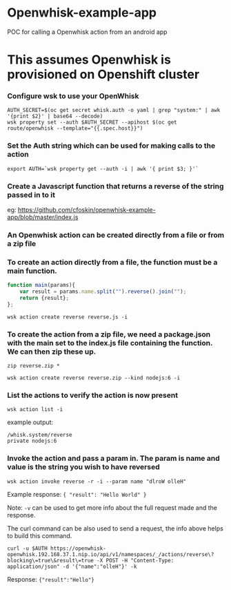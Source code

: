 # Openwhisk-example-app
POC for calling a Openwhisk action from an android app

# This assumes Openwhisk is provisioned on Openshift cluster

### Configure wsk to use your OpenWhisk

```
AUTH_SECRET=$(oc get secret whisk.auth -o yaml | grep "system:" | awk '{print $2}' | base64 --decode) 
wsk property set --auth $AUTH_SECRET --apihost $(oc get route/openwhisk --template="{{.spec.host}}")
 ```
 
### Set the Auth string which can be used for making calls to the action
```
export AUTH=`wsk property get --auth -i | awk '{ print $3; }'`
```

### Create a Javascript function that returns a reverse of the string passed in to it
eg: https://github.com/cfoskin/openwhisk-example-app/blob/master/index.js

### An Openwhisk action can be created directly from a file or from a zip file 

### To create an action directly from a file, the function must be a main function.

```javascript
function main(params){
	var result = params.name.split("").reverse().join("");
	return {result};
};
```

`wsk action create reverse reverse.js -i`

### To create the action from a zip file, we need a package.json with the main set to the index.js file containing the function. We can then zip these up.

`zip reverse.zip *`

`wsk action create reverse reverse.zip --kind nodejs:6 -i`

### List the actions to verify the action is now present
`wsk action list -i`

example output:
```Actions
/whisk.system/reverse                                                  private nodejs:6
```

### Invoke the action and pass a param in. The param is name and value is the string you wish to have reversed
`wsk action invoke reverse -r -i --param name "dlroW olleH"`

Example response:
`{ "result": "Hello World" }`


Note: `-v` can be used to get more info about the full request made and the response.

The curl command can be also used to send a request, the info above helps to build this command.

`curl -u $AUTH https://openwhisk-openwhisk.192.168.37.1.nip.io/api/v1/namespaces/_/actions/reverse\?blocking\=true\&result\=true -X POST -H "Content-Type: application/json" -d '{"name":"olleH"}' -k`

Response: 
`{"result":"Hello"}`



